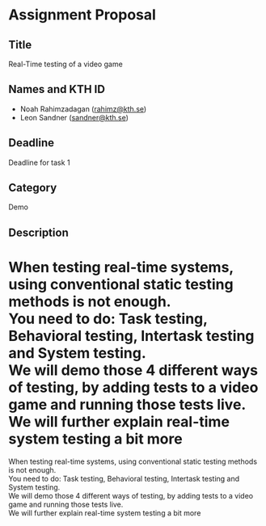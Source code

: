 # Assignment Proposal

## Title

Real-Time testing of a video game

## Names and KTH ID

- Noah Rahimzadagan (rahimz@kth.se)
- Leon Sandner (sandner@kth.se)

## Deadline

Deadline for task 1

## Category

Demo

## Description


When testing real-time systems, using conventional static testing methods is not enough.<br>
You need to do: Task testing, Behavioral testing, Intertask testing and System testing.<br>
We will demo those 4 different ways of testing, by adding tests to a video game and running those tests live.<br>
We will further explain real-time system testing a bit more
=======
When testing real-time systems, using conventional static testing methods is not enough.<br>
You need to do: Task testing, Behavioral testing, Intertask testing and System testing.<br>
We will demo those 4 different ways of testing, by adding tests to a video game and running those tests live.<br>
We will further explain real-time system testing a bit more